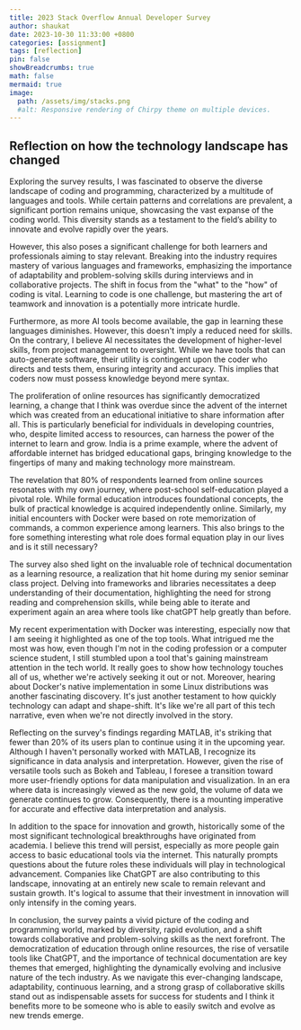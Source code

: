```yaml
---
title: 2023 Stack Overflow Annual Developer Survey
author: shaukat
date: 2023-10-30 11:33:00 +0800
categories: [assignment]
tags: [reflection]
pin: false
showBreadcrumbs: true
math: false
mermaid: true
image:
  path: /assets/img/stacks.png
  #alt: Responsive rendering of Chirpy theme on multiple devices.
---
```


## Reflection on how the technology landscape has changed

Exploring the survey results, I was fascinated to observe the diverse landscape of coding and programming, characterized by a multitude of languages and tools. While certain patterns and correlations are prevalent, a significant portion remains unique, showcasing the vast expanse of the coding world. This diversity stands as a testament to the field’s ability to innovate and evolve rapidly over the years.

However, this also poses a significant challenge for both learners and professionals aiming to stay relevant. Breaking into the industry requires mastery of various languages and frameworks, emphasizing the importance of adaptability and problem-solving skills during interviews and in collaborative projects. The shift in focus from the "what" to the "how" of coding is vital. Learning to code is one challenge, but mastering the art of teamwork and innovation is a potentially more intricate hurdle.

Furthermore, as more AI tools become available, the gap in learning these languages diminishes. However, this doesn't imply a reduced need for skills. On the contrary, I believe AI necessitates the development of higher-level skills, from project management to oversight. While we have tools that can auto-generate software, their utility is contingent upon the coder who directs and tests them, ensuring integrity and accuracy. This implies that coders now must possess knowledge beyond mere syntax. 

The proliferation of online resources has significantly democratized learning, a change that I think was overdue since the advent of the internet which was created from an educational initiative to share information after all. This is particularly beneficial for individuals in developing countries, who, despite limited access to resources, can harness the power of the internet to learn and grow. India is a prime example, where the advent of affordable internet has bridged educational gaps, bringing knowledge to the fingertips of many and making technology more mainstream.

The revelation that 80% of respondents learned from online sources resonates with my own journey, where post-school self-education played a pivotal role. While formal education introduces foundational concepts, the bulk of practical knowledge is acquired independently online. Similarly, my initial encounters with Docker were based on rote memorization of commands, a common experience among learners. This also brings to the fore something interesting what role does formal equation play in our lives and is it still necessary?

The survey also shed light on the invaluable role of technical documentation as a learning resource, a realization that hit home during my senior seminar class project. Delving into frameworks and libraries necessitates a deep understanding of their documentation, highlighting the need for strong reading and comprehension skills, while being able to iterate and experiment again an area where tools like chatGPT help greatly than before.

My recent experimentation with Docker was interesting, especially now that I am seeing it highlighted as one of the top tools. What intrigued me the most was how, even though I'm not in the coding profession or a computer science student, I still stumbled upon a tool that's gaining mainstream attention in the tech world. It really goes to show how technology touches all of us, whether we're actively seeking it out or not. Moreover, hearing about Docker's native implementation in some Linux distributions was another fascinating discovery. It's just another testament to how quickly technology can adapt and shape-shift. It's like we're all part of this tech narrative, even when we're not directly involved in the story.

Reflecting on the survey's findings regarding MATLAB, it's striking that fewer than 20% of its users plan to continue using it in the upcoming year. Although I haven't personally worked with MATLAB, I recognize its significance in data analysis and interpretation. However, given the rise of versatile tools such as Bokeh and Tableau, I foresee a transition toward more user-friendly options for data manipulation and visualization. In an era where data is increasingly viewed as the new gold, the volume of data we generate continues to grow. Consequently, there is a mounting imperative for accurate and effective data interpretation and analysis.

In addition to the space for innovation and growth, historically some of the most significant technological breakthroughs have originated from academia. I believe this trend will persist, especially as more people gain access to basic educational tools via the internet. This naturally prompts questions about the future roles these individuals will play in technological advancement. Companies like ChatGPT are also contributing to this landscape, innovating at an entirely new scale to remain relevant and sustain growth. It's logical to assume that their investment in innovation will only intensify in the coming years.

In conclusion, the survey paints a vivid picture of the coding and programming world, marked by diversity, rapid evolution, and a shift towards collaborative and problem-solving skills as the next forefront. The democratization of education through online resources, the rise of versatile tools like ChatGPT, and the importance of technical documentation are key themes that emerged, highlighting the dynamically evolving and inclusive nature of the tech industry. 
As we navigate this ever-changing landscape, adaptability, continuous learning, and a strong grasp of collaborative skills stand out as indispensable assets for success for students and I think it benefits more to be someone who is able to easily switch and evolve as new trends emerge.